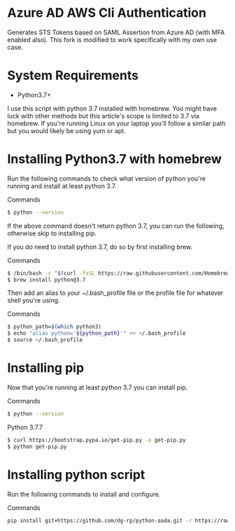 # Azure AD AWS Cli Authentication

Generates STS Tokens based on SAML Assertion from Azure AD (with MFA enabled also). This fork is modified to work specifically with my own use case.


# System Requirements

* Python3.7+

I use this script with python 3.7 installed with homebrew. You might have luck with other methods but this article's scope is limited to 3.7 via homebrew. If you're running Linux on your laptop you'll follow a similar path but you would likely be using yum or apt.

# Installing Python3.7 with homebrew
Run the following commands to check what version of python you're running and install at least python 3.7.

Commands
```bash
$ python --version
```
If the above command doesn't return python 3.7, you can run the following, otherwise skip to installing pip.

If you do need to install python 3.7, do so by first installing brew.

Commands
```bash
$ /bin/bash -c "$(curl -fsSL https://raw.githubusercontent.com/Homebrew/install/master/install.sh)"
$ brew install python@3.7
```
Then add an alias to your ~/.bash_profile file or the profile file for whatever shell you're using.

Commands
```bash
$ python_path=$(which python3)
$ echo "alias python='${python_path}'" >> ~/.bash_profile
$ source ~/.bash_profile
```

# Installing pip
Now that you're running at least python 3.7 you can install pip.

Commands
```bash
$ python --version
```
Python 3.7.7
```bash
$ curl https://bootstrap.pypa.io/get-pip.py -o get-pip.py
$ python get-pip.py
```

# Installing python script
Run the following commands to install and configure.

Commands
```bash
pip install git+https://github.com/dg-rp/python-aada.git -r https://raw.githubusercontent.com/dg-rp/python-aada/master/requirements.txt
```
